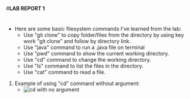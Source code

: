 #**LAB REPORT 1**
#
- Here are some basic filesystem commands I've learned from the lab:
   - Use "git clone" to copy folder/files from the directory by using key work "git clone" and follow by directory link.
   - Use "java" command to run a .java file on terminal
   - Use "pwd" command to show the current working directory.
   - Use "cd" command to change the working directory.
   - Use "ls" command to list the files in the directory.
   - Use "cat" command to read a file.
1. Example of using "cd" command without argument:
   - ![cd with no argument](image-cd1)
